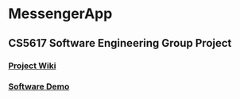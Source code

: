 # MessengerApp

## CS5617 Software Engineering Group Project

### [Project Wiki](https://github.com/Mr-K-AB/se-proj1-messenger/wiki)

### [Software Demo]()
